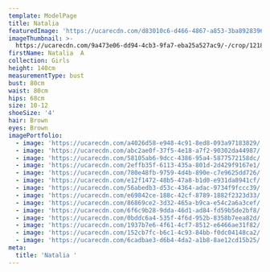 ```yaml
---
template: ModelPage
title: Natalia
featuredImage: 'https://ucarecdn.com/d83010c6-d466-4867-a853-3ba8928396ba/'
imageThumbnail: >-
  https://ucarecdn.com/9a473e06-dd94-4cb3-9fa7-eba25a527ac9/-/crop/1218x1733/280,0/-/preview/
firstName: Natalia  A
collection: Girls
height: 140cm
measurementType: bust
bust: 80cm
waist: 80cm
hips: 68cm
size: 10-12
shoeSize: '4'
hair: Brown
eyes: Brown
imagePortfolio:
  - image: 'https://ucarecdn.com/a4026d58-e948-4c91-8ed8-093a97183829/'
  - image: 'https://ucarecdn.com/abc2ae0f-37f5-4e18-a7f2-90302da44987/'
  - image: 'https://ucarecdn.com/58105ab6-9dcc-4386-95a4-5877572158dc/'
  - image: 'https://ucarecdn.com/2effb35f-6113-435a-801d-2d429f9167e1/'
  - image: 'https://ucarecdn.com/780e48fb-9759-4d4b-890e-c7e9625dd726/'
  - image: 'https://ucarecdn.com/e12f1472-48b5-47a8-b1d0-e931da8941cf/'
  - image: 'https://ucarecdn.com/56abedb3-d53c-4364-adac-9734f9fccc39/'
  - image: 'https://ucarecdn.com/e69842ce-188c-42cf-8789-1882f2323d33/'
  - image: 'https://ucarecdn.com/86869ce2-3d32-465a-b9ca-e54c2a6a3cef/'
  - image: 'https://ucarecdn.com/6f6c9b28-9dda-46d1-ad84-fd59b5de2bf8/'
  - image: 'https://ucarecdn.com/0bddc6a4-535f-4f6d-952b-8358b7eea82d/'
  - image: 'https://ucarecdn.com/1937b7e6-4f61-4cf7-8512-e6466ae31f82/'
  - image: 'https://ucarecdn.com/152cb7fc-b6c1-4c93-84bb-f0dc04148ca2/'
  - image: 'https://ucarecdn.com/6cadbae3-d6b4-4da2-a1b8-8ae12cd15b25/'
meta:
  title: 'Natalia '
---
```


